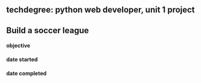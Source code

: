 ## techdegree: python web developer, unit 1 project
## Build a soccer league


#### objective

#### date started

#### date completed
